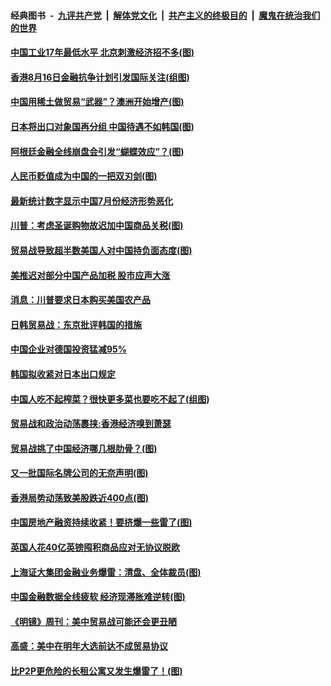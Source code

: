 ####  经典图书 &nbsp;-&nbsp; [九评共产党](../../../../9ping.md?t=08141516/blob/master/README.md?t=08141516) &nbsp;|&nbsp; [解体党文化](../../../../jtdwh.md?t=08141516/blob/master/README.md?t=08141516)  &nbsp;|&nbsp; [共产主义的终极目的](../../../../gczydzjmd.md?t=08141516/blob/master/README.md?t=08141516) &nbsp;|&nbsp; [魔鬼在统治我们的世界](../../../../mgztzwmdsj.md?t=08141516/blob/master/README.md?t=08141516) 

#### [中国工业17年最低水平 北京刺激经济招不多(图)](../pages/p5/903698.md?t=08141516) 

#### [香港8月16日金融抗争计划引发国际关注(组图)](../pages/p5/903623.md?t=08141516) 

#### [中国用稀土做贸易“武器”？澳洲开始增产(图)](../pages/p5/903621.md?t=08141516) 

#### [日本将出口对象国再分组 中国待遇不如韩国(图)](../pages/p5/903620.md?t=08141516) 

#### [阿根廷金融全线崩盘会引发“蝴蝶效应”？(图)](../pages/p5/903590.md?t=08141516) 

#### [人民币贬值成为中国的一把双刃剑(图)](../pages/p5/903578.md?t=08141516) 

#### [最新统计数字显示中国7月份经济形势恶化](../pages/p5/903701.md?t=08141516) 

#### [川普：考虑圣诞购物故迟加中国商品关税(图)](../pages/p5/903659.md?t=08141516) 

#### [贸易战导致超半数美国人对中国持负面态度(图)](../pages/p5/903630.md?t=08141516) 

#### [美推迟对部分中国产品加税 股市应声大涨](../pages/p5/903624.md?t=08141516) 

#### [消息：川普要求日本购买美国农产品](../pages/p5/903618.md?t=08141516) 

#### [日韩贸易战：东京批评韩国的措施](../pages/p5/903580.md?t=08141516) 

#### [中国企业对德国投资猛减95%](../pages/p5/903579.md?t=08141516) 

#### [韩国拟收紧对日本出口规定](../pages/p5/903577.md?t=08141516) 

#### [中国人吃不起榨菜？很快更多菜也要吃不起了(组图)](../pages/p5/903485.md?t=08141516) 

#### [贸易战和政治动荡裹挟:香港经济嗅到萧瑟](../pages/p5/903523.md?t=08141516) 

#### [贸易战挑了中国经济哪几根肋骨？(图)](../pages/p5/903522.md?t=08141516) 

#### [又一批国际名牌公司的无奈声明(图)](../pages/p5/903516.md?t=08141516) 

#### [香港局势动荡致美股跌近400点(图)](../pages/p5/903511.md?t=08141516) 

#### [中国房地产融资持续收紧！要挤爆一些雷了(图)](../pages/p5/903489.md?t=08141516) 

#### [英国人花40亿英镑囤积商品应对无协议脱欧](../pages/p5/903488.md?t=08141516) 

#### [上海证大集团金融业务爆雷：清盘、全体裁员(图)](../pages/p5/903473.md?t=08141516) 

#### [中国金融数据全线疲软 经济现滞胀难逆转(图)](../pages/p5/903469.md?t=08141516) 

#### [《明镜》周刊：美中贸易战可能还会更丑陋](../pages/p5/903458.md?t=08141516) 

#### [高盛：美中在明年大选前达不成贸易协议](../pages/p5/903457.md?t=08141516) 

#### [比P2P更危险的长租公寓又发生爆雷了！(图)](../pages/p5/903456.md?t=08141516) 

